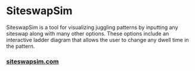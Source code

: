 # SiteswapSim

SiteswapSim is a tool for visualizing juggling patterns by inputting any siteswap along with many other options. These options include an interactive ladder diagram that allows the user to change any dwell time in the pattern.

### [siteswapsim.com](https://siteswapsim.com)